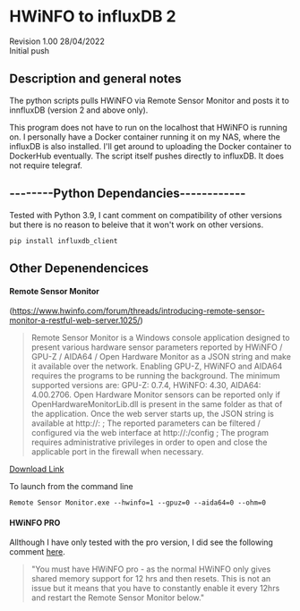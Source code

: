# HWiNFO to influxDB 2  
Revision 1.00 28/04/2022  
Initial push

## Description and general notes
The python scripts pulls HWiNFO via Remote Sensor Monitor and posts it to innfluxDB (version 2 and above only).  
  
This program does not have to run on the localhost that HWiNFO is running on. I personally have a Docker container running it on my NAS, where the influxDB is also installed. I'll get around to uploading the Docker container to DockerHub eventually.
The script itself pushes directly to influxDB. It does not require telegraf.


## --------Python Dependancies------------
Tested with Python 3.9, I cant comment on compatibility of other versions but there is no reason to beleive that it won't work on other versions.
```
pip install influxdb_client
```
## Other Depenendencices
#### Remote Sensor Monitor
(https://www.hwinfo.com/forum/threads/introducing-remote-sensor-monitor-a-restful-web-server.1025/)  
>Remote Sensor Monitor is a Windows console application designed to present various hardware sensor parameters reported by HWiNFO / GPU-Z / AIDA64 / Open Hardware Monitor as a JSON string and make it available over the network. Enabling GPU-Z, HWiNFO and AIDA64 requires the programs to be running the background. The minimum supported versions are: GPU-Z: 0.7.4, HWiNFO: 4.30, AIDA64: 4.00.2706. Open Hardware Monitor sensors can be reported only if OpenHardwareMonitorLib.dll is present in the same folder as that of the application. Once the web server starts up, the JSON string is available at http://<IP>:<PORT> ; The reported parameters can be filtered / configured via the web interface at http://<IP>:<PORT>/config ; The program requires administrative privileges in order to open and close the applicable port in the firewall when necessary.  
  
[Download Link](https://www.hwinfo.com/files/RemoteSensorMonitor/Remote.Sensor.Monitor.v.2.1.0.zip)  

  To launch from the command line 
  ```
  Remote Sensor Monitor.exe --hwinfo=1 --gpuz=0 --aida64=0 --ohm=0
  ```
  
  
#### HWiNFO PRO
Allthough I have only tested with the pro version, I did see the following comment [here](https://www.reddit.com/r/NiceHash/comments/mmnuxf/update_how_to_make_the_pi_rig_monitor/?utm_source=share&utm_medium=web2x&context=3).

>"You must have HWiNFO pro - as the normal HWiNFO only gives shared memory support for 12 hrs and then resets. This is not an issue but it means that you have to constantly enable it every 12hrs and restart the Remote Sensor Monitor below."
